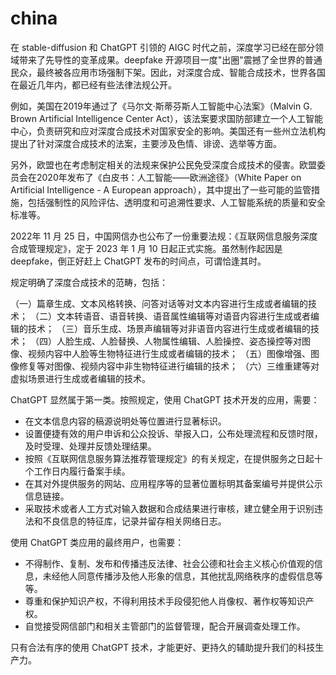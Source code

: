 # china

在 stable-diffusion 和 ChatGPT 引领的 AIGC 时代之前，深度学习已经在部分领域带来了先导性的变革成果。deepfake 开源项目一度"出圈"震撼了全世界的普通民众，最终被各应用市场强制下架。因此，对深度合成、智能合成技术，世界各国在最近几年内，都已经有些法律法规公开。

例如，美国在2019年通过了《马尔文·斯蒂芬斯人工智能中心法案》（Malvin G. Brown Artificial Intelligence Center Act），该法案要求国防部建立一个人工智能中心，负责研究和应对深度合成技术对国家安全的影响。美国还有一些州立法机构提出了针对深度合成技术的法案，主要涉及色情、诽谤、选举等方面。

另外，欧盟也在考虑制定相关的法规来保护公民免受深度合成技术的侵害。欧盟委员会在2020年发布了《白皮书：人工智能——欧洲途径》（White Paper on Artificial Intelligence - A European approach），其中提出了一些可能的监管措施，包括强制性的风险评估、透明度和可追溯性要求、人工智能系统的质量和安全标准等。

2022年 11 月 25 日，中国网信办也公布了一份重要法规：《互联网信息服务深度合成管理规定》，定于 2023 年 1 月 10 日起正式实施。虽然制作起因是 deepfake，倒正好赶上 ChatGPT 发布的时间点，可谓恰逢其时。

规定明确了深度合成技术的范畴，包括：

 （一）篇章生成、文本风格转换、问答对话等对文本内容进行生成或者编辑的技术；
 （二）文本转语音、语音转换、语音属性编辑等对语音内容进行生成或者编辑的技术；
 （三）音乐生成、场景声编辑等对非语音内容进行生成或者编辑的技术；
 （四）人脸生成、人脸替换、人物属性编辑、人脸操控、姿态操控等对图像、视频内容中人脸等生物特征进行生成或者编辑的技术；
 （五）图像增强、图像修复等对图像、视频内容中非生物特征进行编辑的技术；
 （六）三维重建等对虚拟场景进行生成或者编辑的技术。

ChatGPT 显然属于第一类。按照规定，使用 ChatGPT 技术开发的应用，需要：

* 在文本信息内容的稿源说明处等位置进行显著标识。
* 设置便捷有效的用户申诉和公众投诉、举报入口，公布处理流程和反馈时限，及时受理、处理并反馈处理结果。
* 按照《互联网信息服务算法推荐管理规定》的有关规定，在提供服务之日起十个工作日内履行备案手续。
* 在其对外提供服务的网站、应用程序等的显著位置标明其备案编号并提供公示信息链接。
* 采取技术或者人工方式对输入数据和合成结果进行审核，建立健全用于识别违法和不良信息的特征库，记录并留存相关网络日志。

使用 ChatGPT 类应用的最终用户，也需要：

* 不得制作、复制、发布和传播违反法律、社会公德和社会主义核心价值观的信息，未经他人同意传播涉及他人形象的信息，其他扰乱网络秩序的虚假信息等等。
* 尊重和保护知识产权，不得利用技术手段侵犯他人肖像权、著作权等知识产权。
* 自觉接受网信部门和相关主管部门的监督管理，配合开展调查处理工作。

只有合法有序的使用 ChatGPT 技术，才能更好、更持久的辅助提升我们的科技生产力。
